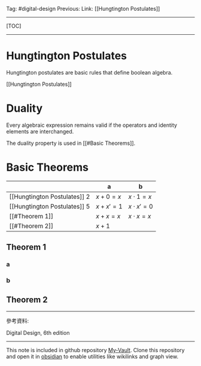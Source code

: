 Tag: #digital-design 
Previous: 
Link: [[Hungtington Postulates]]

---

[TOC]

---

# Hungtington Postulates

Hungtington postulates are basic rules that define boolean algebra.

[[Hungtington Postulates]]

# Duality

Every algebraic expression remains valid if the operators and identity elements are interchanged.

The duality property is used in [[#Basic Theorems]].

# Basic Theorems

|                              | a            | b                |
| ---------------------------- | ------------ | ---------------- |
| [[Hungtington Postulates]] 2 | $x + 0 = x$  | $x \cdot 1 = x$  |
| [[Hungtington Postulates]] 5 | $x + x' = 1$ | $x \cdot x' = 0$ |
| [[#Theorem 1]]               | $x + x = x$  | $x \cdot x = x$  |
| [[#Theorem 2]]               | $x + 1$             |                  |

## Theorem 1

### a

### b

## Theorem 2



---

參考資料:

Digital Design, 6th edition

---

This note is included in github repository [My-Vault](https://github.com/LittleD3092/My-Vault.git). Clone this repository and open it in [obsidian](https://obsidian.md/) to enable utilities like wikilinks and graph view.